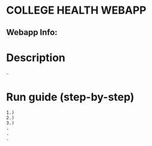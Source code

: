 # COLLEGE HEALTH WEBAPP


## Webapp Info:


# Description
    - 





# Run guide (step-by-step)

    1.)
    2.)
    3.)
    .
    .
    .